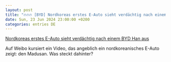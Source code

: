 ```yaml
---
layout: post
title: "🔥🔥🔥 [BYD] Nordkoreas erstes E-Auto sieht verdächtig nach einem BYD Han aus"
date: Sun, 23 Jun 2024 23:00:00 +0200
categories: entries DE
---
```

[Nordkoreas erstes E-Auto sieht verdächtig nach einem BYD Han aus](https://www.businessinsider.de/wirtschaft/nordkoreas-erstes-e-auto-sieht-verdaechtig-nach-einem-byd-han-aus/)

Auf Weibo kursiert ein Video, das angeblich ein nordkoreanisches E-Auto zeigt: den Madusan. Was steckt dahinter?

